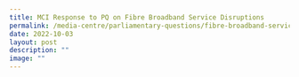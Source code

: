 ```yaml
---
title: MCI Response to PQ on Fibre Broadband Service Disruptions
permalink: /media-centre/parliamentary-questions/fibre-broadband-service-disruptions/
date: 2022-10-03
layout: post
description: ""
image: ""
---
```

